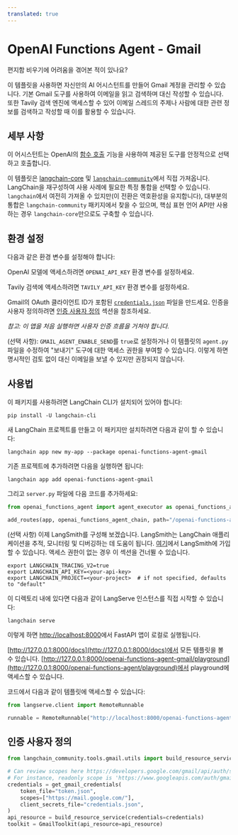 ```yaml
---
translated: true
---
```


# OpenAI Functions Agent - Gmail

편지함 비우기에 어려움을 겪어본 적이 있나요?

이 템플릿을 사용하면 자신만의 AI 어시스턴트를 만들어 Gmail 계정을 관리할 수 있습니다. 기본 Gmail 도구를 사용하여 이메일을 읽고 검색하며 대신 작성할 수 있습니다. 또한 Tavily 검색 엔진에 액세스할 수 있어 이메일 스레드의 주제나 사람에 대한 관련 정보를 검색하고 작성할 때 이를 활용할 수 있습니다.

## 세부 사항

이 어시스턴트는 OpenAI의 [함수 호출](https://python.langchain.com/docs/modules/chains/how_to/openai_functions) 기능을 사용하여 제공된 도구를 안정적으로 선택하고 호출합니다.

이 템플릿은 [langchain-core](https://pypi.org/project/langchain-core/) 및 [`langchain-community`](https://pypi.org/project/langchain-community/)에서 직접 가져옵니다. LangChain을 재구성하여 사용 사례에 필요한 특정 통합을 선택할 수 있습니다. `langchain`에서 여전히 가져올 수 있지만(이 전환은 역호환성을 유지합니다), 대부분의 통합은 `langchain-community` 패키지에서 찾을 수 있으며, 핵심 표현 언어 API만 사용하는 경우 `langchain-core`만으로도 구축할 수 있습니다.

## 환경 설정

다음과 같은 환경 변수를 설정해야 합니다:

OpenAI 모델에 액세스하려면 `OPENAI_API_KEY` 환경 변수를 설정하세요.

Tavily 검색에 액세스하려면 `TAVILY_API_KEY` 환경 변수를 설정하세요.

Gmail의 OAuth 클라이언트 ID가 포함된 [`credentials.json`](https://developers.google.com/gmail/api/quickstart/python#authorize_credentials_for_a_desktop_application) 파일을 만드세요. 인증을 사용자 정의하려면 [인증 사용자 정의](#인증-사용자-정의) 섹션을 참조하세요.

*참고: 이 앱을 처음 실행하면 사용자 인증 흐름을 거쳐야 합니다.*

(선택 사항): `GMAIL_AGENT_ENABLE_SEND`를 `true`로 설정하거나 이 템플릿의 `agent.py` 파일을 수정하여 "보내기" 도구에 대한 액세스 권한을 부여할 수 있습니다. 이렇게 하면 명시적인 검토 없이 대신 이메일을 보낼 수 있지만 권장되지 않습니다.

## 사용법

이 패키지를 사용하려면 LangChain CLI가 설치되어 있어야 합니다:

```shell
pip install -U langchain-cli
```

새 LangChain 프로젝트를 만들고 이 패키지만 설치하려면 다음과 같이 할 수 있습니다:

```shell
langchain app new my-app --package openai-functions-agent-gmail
```

기존 프로젝트에 추가하려면 다음을 실행하면 됩니다:

```shell
langchain app add openai-functions-agent-gmail
```

그리고 `server.py` 파일에 다음 코드를 추가하세요:

```python
from openai_functions_agent import agent_executor as openai_functions_agent_chain

add_routes(app, openai_functions_agent_chain, path="/openai-functions-agent-gmail")
```

(선택 사항) 이제 LangSmith를 구성해 보겠습니다.
LangSmith는 LangChain 애플리케이션을 추적, 모니터링 및 디버깅하는 데 도움이 됩니다.
[여기](https://smith.langchain.com/)에서 LangSmith에 가입할 수 있습니다.
액세스 권한이 없는 경우 이 섹션을 건너뛸 수 있습니다.

```shell
export LANGCHAIN_TRACING_V2=true
export LANGCHAIN_API_KEY=<your-api-key>
export LANGCHAIN_PROJECT=<your-project>  # if not specified, defaults to "default"
```

이 디렉토리 내에 있다면 다음과 같이 LangServe 인스턴스를 직접 시작할 수 있습니다:

```shell
langchain serve
```

이렇게 하면 [http://localhost:8000](http://localhost:8000)에서 FastAPI 앱이 로컬로 실행됩니다.

[http://127.0.0.1:8000/docs](http://127.0.0.1:8000/docs)에서 모든 템플릿을 볼 수 있습니다.
[http://127.0.0.1:8000/openai-functions-agent-gmail/playground](http://127.0.0.1:8000/openai-functions-agent/playground)에서 playground에 액세스할 수 있습니다.

코드에서 다음과 같이 템플릿에 액세스할 수 있습니다:

```python
from langserve.client import RemoteRunnable

runnable = RemoteRunnable("http://localhost:8000/openai-functions-agent-gmail")
```

## 인증 사용자 정의

```python
from langchain_community.tools.gmail.utils import build_resource_service, get_gmail_credentials

# Can review scopes here https://developers.google.com/gmail/api/auth/scopes
# For instance, readonly scope is 'https://www.googleapis.com/auth/gmail.readonly'
credentials = get_gmail_credentials(
    token_file="token.json",
    scopes=["https://mail.google.com/"],
    client_secrets_file="credentials.json",
)
api_resource = build_resource_service(credentials=credentials)
toolkit = GmailToolkit(api_resource=api_resource)
```
